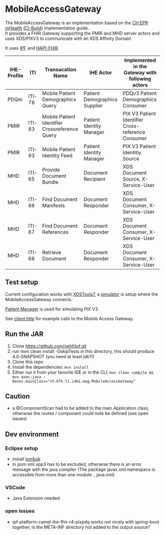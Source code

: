 # MobileAccessGateway

The MobileAccessGateway is an implementation based on the [CH EPR mHealth](https://fhir.ch/ig/ch-epr-mhealth/index.html) [(CI-Build)](http://build.fhir.org/ig/ehealthsuisse/ch-epr-mhealth/index.html) implementation guide.  
It provides a FHIR Gateway supporting the PMIR and MHD server actors and uses XDS/PIXV3 to communicate with an XDS Affinity Domain.

It uses [IPF](https://oehf.github.io/ipf/) and [HAPI-FHIR](https://hapifhir.io/). 

| IHE-Profile | ITI           | Transacation Name                                       | IHE Actor                          | Implemented in the Gateway with following actors                                                     |
|-------------|---------------|---------------------------------------------------------|------------------------------------|----------------------------------------------------------------------|
|     PDQm     |     ITI-78    |   Mobile Patient Demographics Query                  |     Patient Demographics Supplier          |     PDQv3 Patient Demographics Consumer |
|     PMIR    |     ITI-83    |     Mobile   Patient Identifier Crossreference Query    |     Patient   Identity Manager     |     PIX V3 Patient Identifier      Cross-reference      Consumer     |
|     PMIR    |     ITI-93    |     Mobile   Patient Identity Feed                      |     Patient   Identity Manager     |     PIX V3 Patient Identitiy Source                                  |
|     MHD     |     ITI-65    |     Provide   Document Bundle                           |     Document   Recipient           |     XDS   Document Source, X-Service-User                            |
|     MHD     |     ITI-66    |     Find   Document Manifests                           |     Document   Responder           |     XDS   Document Consumer, X-Service-User                           |
|     MHD     |     ITI-67    |     Find   Document References                          |     Document   Responder           |     XDS   Document Consumer, X-Service-User                           |
|     MHD     |     ITI-68    |     Retrieve   Document                                 |     Document   Responder           |     XDS   Document Consumer, X-Service-User                           |


## Test setup

Current configuration works with [XDSTools7](https://ehealthsuisse.ihe-europe.net/xdstools7/), a [simulator](http://ehealthsuisse.ihe-europe.net:8280/xdstools7/sim/default__ahdis/reg/rb
) is setup where the MobileAccessGateway connects. 

[Patient Manager](https://ehealthsuisse.ihe-europe.net/PatientManager/home.seam) is used for simulating PIX V3.

See [client.http](client.http) for example calls to the Mobile Access Gateway.

## Run the JAR

1. Clone https://github.com/oehf/ipf.git 
2. run mvn clean install -DskipTests in this directory, this should produce 4.0-SNAPSHOT (you need at least jdk11)
3. Clone this repo 
4. Install the dependencies: `mvn install`
5. Either run it from your favorite IDE or in the CLI: `mvn clean compile && mvn exec:java -Dexec.mainClass="ch.bfh.ti.i4mi.mag.MobileAccessGateway"`

## Caution
- a @ComponentScan had to be added to the main Application class, otherwise the routes / component could note  be defined (see open issues)

## Dev environment

### Eclipse setup
- install [lombok](https://projectlombok.org/setup/eclipse)
- in pom.xml xpp3 has to be excluded, otherwise there is an error message with the java compiler (The package javax.xml.namespace is accessible from more than one module: <unnamed>, java.xml)

### VSCode
- Java Extension needed

### open issues
- ipf-platform-camel-ihe-fhir-r4-pixpdq works not nicely with spring-boot together, is the META-INF directory not added to the output source?
